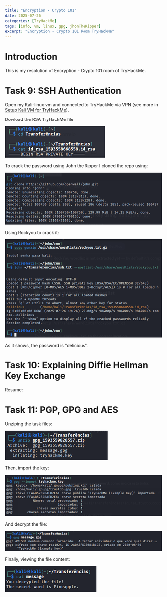 ```yaml
---
title: "Encryption - Crypto 101"
date: 2025-07-26
categories: [TryHackMe]
tags: [info, vm, linux, gpg, jhonTheRipper]
excerpt: "Encryption - Crypto 101 Room TryHackMe"
---
```


# Introduction

This is my resolution of Encryption - Crypto 101 room of TryHackMe.

# Task 9: SSH Authentication

Open my Kali-linux vm and connected to TryHackMe via VPN (see more in [Setup Kali VM for TryHackMe](https://shushizinho.github.io/posts/SetupKali/)).

Dowload the RSA TryHackMe file 

![RSA file](image.png)

To crack the password using John the Ripper I cloned the repo using: 

![alt text](image-1.png)

Using Rockyou to crack it:

![alt text](image-2.png)

As it shows, the password is "delicious".

# Task 10: Explaining Diffie Hellman Key Exchange

Resume: 

# Task 11: PGP, GPG and AES

Unziping the task files:

![alt text](image-3.png)

Then, import the key:

![alt text](image-4.png)

And decrypt the file:

![alt text](image-5.png)

Finally, viewing the file content:

![alt text](image-6.png)





